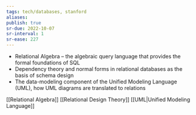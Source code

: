 ```yaml
---
tags: tech/databases, stanford
aliases:
publish: true
sr-due: 2022-10-07
sr-interval: 1
sr-ease: 227
---
```


-   Relational Algebra – the algebraic query language that provides the formal foundations of SQL
-   Dependency theory and normal forms in relational databases as the basis of schema design
-   The data-modeling component of the Unified Modeling Language (UML), how UML diagrams are translated to relations

[[Relational Algebra]]
[[Relational Design Theory]]
[[UML|Unified Modeling Language]]
